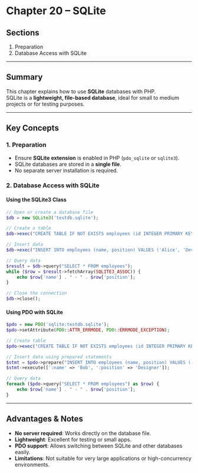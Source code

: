 # Chapter 20 – SQLite

## Sections
1. Preparation  
2. Database Access with SQLite  

---

## Summary
This chapter explains how to use **SQLite** databases with PHP.  
SQLite is a **lightweight, file-based database**, ideal for small to medium projects or for testing purposes.

---

## Key Concepts

### 1. Preparation
- Ensure **SQLite extension** is enabled in PHP (`pdo_sqlite` or `sqlite3`).  
- SQLite databases are stored in a **single file**.  
- No separate server installation is required.  

### 2. Database Access with SQLite

#### Using the SQLite3 Class
```php
// Open or create a database file
$db = new SQLite3('testdb.sqlite');

// Create a table
$db->exec("CREATE TABLE IF NOT EXISTS employees (id INTEGER PRIMARY KEY, name TEXT, position TEXT)");

// Insert data
$db->exec("INSERT INTO employees (name, position) VALUES ('Alice', 'Developer')");

// Query data
$result = $db->query("SELECT * FROM employees");
while ($row = $result->fetchArray(SQLITE3_ASSOC)) {
    echo $row['name'] . " - " . $row['position'];
}

// Close the connection
$db->close();
```

#### Using PDO with SQLite

```php
$pdo = new PDO('sqlite:testdb.sqlite');
$pdo->setAttribute(PDO::ATTR_ERRMODE, PDO::ERRMODE_EXCEPTION);

// Create table
$pdo->exec("CREATE TABLE IF NOT EXISTS employees (id INTEGER PRIMARY KEY, name TEXT, position TEXT)");

// Insert data using prepared statements
$stmt = $pdo->prepare("INSERT INTO employees (name, position) VALUES (:name, :position)");
$stmt->execute([':name' => 'Bob', ':position' => 'Designer']);

// Query data
foreach ($pdo->query("SELECT * FROM employees") as $row) {
    echo $row['name'] . " - " . $row['position'];
}
```

---

## Advantages & Notes

* **No server required**: Works directly on the database file.
* **Lightweight**: Excellent for testing or small apps.
* **PDO support**: Allows switching between SQLite and other databases easily.
* **Limitations**: Not suitable for very large applications or high-concurrency environments.